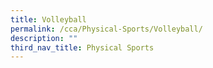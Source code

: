 ```yaml
---
title: Volleyball
permalink: /cca/Physical-Sports/Volleyball/
description: ""
third_nav_title: Physical Sports
---
```

